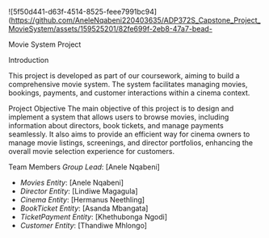 ![5f50d441-d63f-4514-8525-feee7991bc94](https://github.com/AneleNqabeni220403635/ADP372S_Capstone_Project_MovieSystem/assets/159525201/82fe699f-2eb8-47a7-bead-

Movie System Project

Introduction

This project is developed as part of our coursework, aiming to build a comprehensive movie system. The system facilitates managing movies, bookings, payments, and customer interactions within a cinema context.

Project Objective
The main objective of this project is to design and implement a system that allows users to browse movies, including information about directors, book tickets, and manage payments seamlessly. It also aims to provide an efficient way for cinema owners to manage movie listings, screenings, and director portfolios, enhancing the overall movie selection experience for customers.

Team Members
*Group Lead*: [Anele Nqabeni]
- *Movies Entity*: [Anele Nqabeni]
- *Director Entity*: [Lindiwe Magagula]
- *Cinema Entity*: [Hermanus Neethling]
- *BookTicket Entity*: [Asanda Mbangata]
- *TicketPayment Entity*: [Khethubonga Ngodi]
- *Customer Entity*: [Thandiwe Mhlongo]
